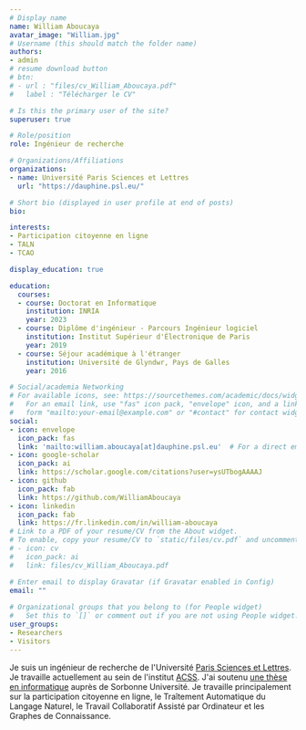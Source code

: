 ```yaml
---
# Display name
name: William Aboucaya
avatar_image: "William.jpg"
# Username (this should match the folder name)
authors:
- admin
# resume download button
# btn:
# - url : "files/cv_William_Aboucaya.pdf"
#   label : "Télécharger le CV"

# Is this the primary user of the site?
superuser: true

# Role/position
role: Ingénieur de recherche

# Organizations/Affiliations
organizations:
- name: Université Paris Sciences et Lettres
  url: "https://dauphine.psl.eu/"

# Short bio (displayed in user profile at end of posts)
bio: 

interests:
- Participation citoyenne en ligne
- TALN
- TCAO

display_education: true

education:
  courses:
  - course: Doctorat en Informatique
    institution: INRIA
    year: 2023
  - course: Diplôme d'ingénieur - Parcours Ingénieur logiciel
    institution: Institut Supérieur d'Électronique de Paris
    year: 2019
  - course: Séjour académique à l'étranger
    institution: Université de Glyndwr, Pays de Galles
    year: 2016

# Social/academia Networking
# For available icons, see: https://sourcethemes.com/academic/docs/widgets/#icons
#   For an email link, use "fas" icon pack, "envelope" icon, and a link in the
#   form "mailto:your-email@example.com" or "#contact" for contact widget.
social:
- icon: envelope
  icon_pack: fas
  link: 'mailto:william.aboucaya[at]dauphine.psl.eu'  # For a direct email link, use "mailto:test@example.org".
- icon: google-scholar
  icon_pack: ai
  link: https://scholar.google.com/citations?user=ysUTbogAAAAJ
- icon: github
  icon_pack: fab
  link: https://github.com/WilliamAboucaya
- icon: linkedin
  icon_pack: fab
  link: https://fr.linkedin.com/in/william-aboucaya
# Link to a PDF of your resume/CV from the About widget.
# To enable, copy your resume/CV to `static/files/cv.pdf` and uncomment the lines below.  
# - icon: cv
#   icon_pack: ai
#   link: files/cv_William_Aboucaya.pdf

# Enter email to display Gravatar (if Gravatar enabled in Config)
email: ""
  
# Organizational groups that you belong to (for People widget)
#   Set this to `[]` or comment out if you are not using People widget.  
user_groups:
- Researchers
- Visitors
---
```


Je suis un ingénieur de recherche de l'Université [Paris Sciences et Lettres](https://dauphine.psl.eu/). Je travaille actuellement au sein de l'institut [ACSS](https://acss-dig.psl.eu/fr). J'ai soutenu [une thèse en informatique](https://www.theses.fr/2023SORUS461) auprès de Sorbonne Université. Je travaille principalement sur la participation citoyenne en ligne, le Traîtement Automatique du Langage Naturel, le Travail Collaboratif Assisté par Ordinateur et les Graphes de Connaissance.

<!-- ![reviews](../../img/certifacates.jpg) -->